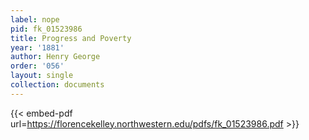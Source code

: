 ```yaml
---
label: nope
pid: fk_01523986
title: Progress and Poverty
year: '1881'
author: Henry George
order: '056'
layout: single
collection: documents
---
```



{{< embed-pdf url=https://florencekelley.northwestern.edu/pdfs/fk_01523986.pdf >}}